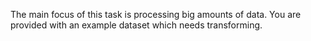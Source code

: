 The main focus of this task is processing big amounts of data. You are provided with an example dataset which needs transforming.
